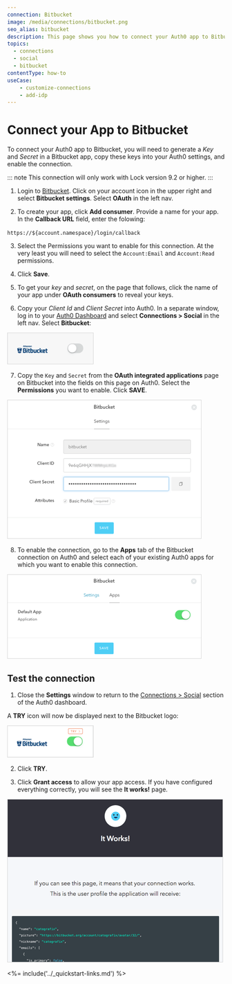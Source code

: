 ```yaml
---
connection: Bitbucket
image: /media/connections/bitbucket.png
seo_alias: bitbucket
description: This page shows you how to connect your Auth0 app to Bitbucket. You will need to generate keys, copy these into your Auth0 settings, and enable the connection.
topics:
  - connections
  - social
  - bitbucket
contentType: how-to
useCase:
    - customize-connections
    - add-idp
---
```

# Connect your App to Bitbucket

To connect your Auth0 app to Bitbucket, you will need to generate a *Key* and *Secret* in a Bitbucket app, copy these keys into your Auth0 settings, and enable the connection.

::: note
  This connection will only work with Lock version 9.2 or higher.
:::

1. Login to [Bitbucket](https://bitbucket.org/). Click on your account icon in the upper right and select **Bitbucket settings**. Select **OAuth**  in the left nav.

2. To create your app, click **Add consumer**. Provide a name for your app. In the **Callback URL** field, enter the folowing:

`https://${account.namespace}/login/callback`

3. Select the Permissions you want to enable for this connection. At the very least you will need to select the `Account:Email` and `Account:Read` permissions.

4. Click **Save**.

5. To get your *key* and *secret*, on the page that follows, click the name of your app under **OAuth consumers** to reveal your keys.

6. Copy your *Client Id* and *Client Secret* into Auth0. In a separate window, log in to your [Auth0 Dashboard](${manage_url}) and select **Connections > Social** in the left nav. Select **Bitbucket**:

![](/media/articles/connections/social/bitbucket/bitbucket-05.png)

7. Copy the `Key` and `Secret` from the **OAuth integrated applications** page on Bitbucket into the fields on this page on Auth0. Select the **Permissions** you want to enable. Click **SAVE**.

![](/media/articles/connections/social/bitbucket/bitbucket-06.png)

8. To enable the connection, go to the **Apps** tab of the Bitbucket connection on Auth0 and select each of your existing Auth0 apps for which you want to enable this connection.

![](/media/articles/connections/social/bitbucket/bitbucket-07.png)

## Test the connection

1. Close the **Settings** window to return to the [Connections > Social](${manage_url}/#/connections/social) section of the Auth0 dashboard.

A **TRY** icon will now be displayed next to the Bitbucket logo:

![](/media/articles/connections/social/bitbucket/bitbucket-08.png)

2. Click **TRY**.

3. Click **Grant access** to allow your app access. If you have configured everything correctly, you will see the **It works!** page.

![](/media/articles/connections/social/bitbucket/bitbucket-10.png)

<%= include('../_quickstart-links.md') %>
